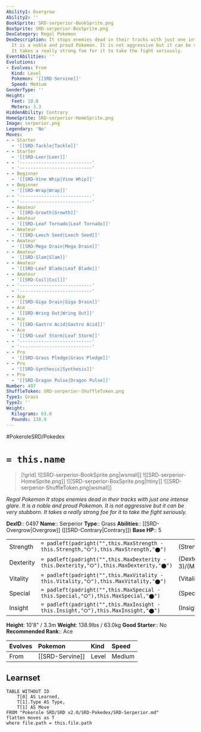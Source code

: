 ```yaml
---
Ability1: Overgrow
Ability2: ''
BookSprite: SRD-serperior-BookSprite.png
BoxSprite: SRD-serperior-BoxSprite.png
DexCategory: Regal Pokemon
DexDescription: It stops enemies dead in their tracks with just one intense glare.
  It is a noble and proud Pokemon. It is not aggressive but it can be very stubborn.
  It takes a really strong foe for it to take the fight seriously.
EventAbilities: ''
Evolutions:
- Evolves: From
  Kind: Level
  Pokemon: '[[SRD-Servine]]'
  Speed: Medium
GenderType: ''
Height:
  Feet: 10.8
  Meters: 3.3
HiddenAbility: Contrary
HomeSprite: SRD-serperior-HomeSprite.png
Image: serperior.png
Legendary: 'No'
Moves:
- - Starter
  - '[[SRD-Tackle|Tackle]]'
- - Starter
  - '[[SRD-Leer|Leer]]'
- - '---------------------------'
  - '---------------------------'
- - Beginner
  - '[[SRD-Vine Whip|Vine Whip]]'
- - Beginner
  - '[[SRD-Wrap|Wrap]]'
- - '---------------------------'
  - '---------------------------'
- - Amateur
  - '[[SRD-Growth|Growth]]'
- - Amateur
  - '[[SRD-Leaf Tornado|Leaf Tornado]]'
- - Amateur
  - '[[SRD-Leech Seed|Leech Seed]]'
- - Amateur
  - '[[SRD-Mega Drain|Mega Drain]]'
- - Amateur
  - '[[SRD-Slam|Slam]]'
- - Amateur
  - '[[SRD-Leaf Blade|Leaf Blade]]'
- - Amateur
  - '[[SRD-Coil|Coil]]'
- - '---------------------------'
  - '---------------------------'
- - Ace
  - '[[SRD-Giga Drain|Giga Drain]]'
- - Ace
  - '[[SRD-Wring Out|Wring Out]]'
- - Ace
  - '[[SRD-Gastro Acid|Gastro Acid]]'
- - Ace
  - '[[SRD-Leaf Storm|Leaf Storm]]'
- - '---------------------------'
  - '---------------------------'
- - Pro
  - '[[SRD-Grass Pledge|Grass Pledge]]'
- - Pro
  - '[[SRD-Synthesis|Synthesis]]'
- - Pro
  - '[[SRD-Dragon Pulse|Dragon Pulse]]'
Number: 497
ShuffleToken: SRD-serperior-ShuffleToken.png
Type1: Grass
Type2: ''
Weight:
  Kilograms: 63.0
  Pounds: 138.9
---
```


#PokeroleSRD/Pokedex

# `= this.name`

> [!grid]
> ![[SRD-serperior-BookSprite.png|wsmall]]
> ![[SRD-serperior-HomeSprite.png]]
> ![[SRD-serperior-BoxSprite.png|htiny]]
> ![[SRD-serperior-ShuffleToken.png|wsmall]]


*Regal Pokemon*
*It stops enemies dead in their tracks with just one intense glare. It is a noble and proud Pokemon. It is not aggressive but it can be very stubborn. It takes a really strong foe for it to take the fight seriously.*

**DexID**:: 0497
**Name**:: Serperior
**Type**:: Grass
**Abilities**:: [[SRD-Overgrow|Overgrow]] ([[SRD-Contrary|Contrary]])
**Base HP**:: 5

|           |                                                                                        |                                          |
| --------- | -------------------------------------------------------------------------------------- | ---------------------------------------- |
| Strength  | `= padleft(padright("",this.MaxStrength - this.Strength,"⭘"),this.MaxStrength,"⬤")`    | (Strength::2)/(MaxStrength::5)   |
| Dexterity | `= padleft(padright("",this.MaxDexterity - this.Dexterity,"⭘"),this.MaxDexterity,"⬤")` | (Dexterity:: 3)/(MaxDexterity::6) |
| Vitality  | `= padleft(padright("",this.MaxVitality - this.Vitality,"⭘"),this.MaxVitality,"⬤")`    | (Vitality::3)/(MaxVitality::6)   |
| Special   | `= padleft(padright("",this.MaxSpecial - this.Special,"⭘"),this.MaxSpecial,"⬤")`       | (Special::2)/(MaxSpecial::5)     |
| Insight   | `= padleft(padright("",this.MaxInsight - this.Insight,"⭘"),this.MaxInsight,"⬤")`       | (Insight::3)/(MaxInsight::6)     |

**Height**: 10'8" / 3.3m
**Weight**: 138.9lbs / 63.0kg
**Good Starter**:: No
**Recommended Rank**:: Ace

| Evolves   | Pokemon         | Kind   | Speed   |
|:----------|:----------------|:-------|:--------|
| From      | [[SRD-Servine]] | Level  | Medium  |

## Learnset

```dataview
TABLE WITHOUT ID
    T[0] AS Learned,
    T[1].Type AS Type,
    T[1] AS Move
FROM "Pokerole SRD/SRD v2.0/SRD-Pokedex/SRD-Serperior.md"
flatten moves as T
where file.path = this.file.path
```
